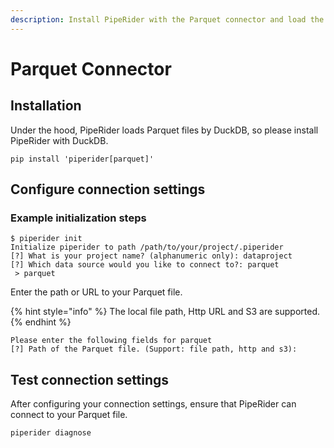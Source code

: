 ```yaml
---
description: Install PipeRider with the Parquet connector and load the Parquet file .
---
```


# Parquet Connector

## Installation

Under the hood, PipeRider loads Parquet files by DuckDB, so please install PipeRider with DuckDB.

```
pip install 'piperider[parquet]'
```

## Configure connection settings

### Example initialization steps

```
$ piperider init
Initialize piperider to path /path/to/your/project/.piperider
[?] What is your project name? (alphanumeric only): dataproject
[?] Which data source would you like to connect to?: parquet
 > parquet
```

Enter the path or URL to your Parquet file.

{% hint style="info" %}
The local file path, Http URL and S3 are supported.
{% endhint %}

```
Please enter the following fields for parquet
[?] Path of the Parquet file. (Support: file path, http and s3):
```

## Test connection settings

After configuring your connection settings, ensure that PipeRider can connect to your Parquet file.

```
piperider diagnose
```
